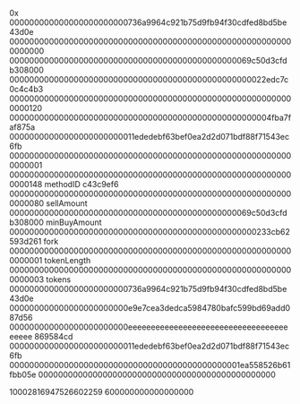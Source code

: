 0x
000000000000000000000000736a9964c921b75d9fb94f30cdfed8bd5be43d0e
0000000000000000000000000000000000000000000000000000000000000000
0000000000000000000000000000000000000000000000069c50d3cfdb308000
0000000000000000000000000000000000000000000000000022edc7c0c4c4b3
0000000000000000000000000000000000000000000000000000000000000120
00000000000000000000000000000000000000000000000000004fba7faf875a
00000000000000000000000011ededebf63bef0ea2d2d071bdf88f71543ec6fb
0000000000000000000000000000000000000000000000000000000000000001
0000000000000000000000000000000000000000000000000000000000000148
methodID
c43c9ef6
0000000000000000000000000000000000000000000000000000000000000080
sellAmount
0000000000000000000000000000000000000000000000069c50d3cfdb308000
minBuyAmount
00000000000000000000000000000000000000000000000000233cb62593d261
fork
0000000000000000000000000000000000000000000000000000000000000001
tokenLength
0000000000000000000000000000000000000000000000000000000000000003
tokens
000000000000000000000000736a9964c921b75d9fb94f30cdfed8bd5be43d0e
000000000000000000000000e9e7cea3dedca5984780bafc599bd69add087d56
000000000000000000000000eeeeeeeeeeeeeeeeeeeeeeeeeeeeeeeeeeeeeeee
869584cd
00000000000000000000000011ededebf63bef0ea2d2d071bdf88f71543ec6fb
00000000000000000000000000000000000000000000001ea558526b61fbb05e
000000000000000000000000000000000000000000000000

10002816947526602259
600000000000000000